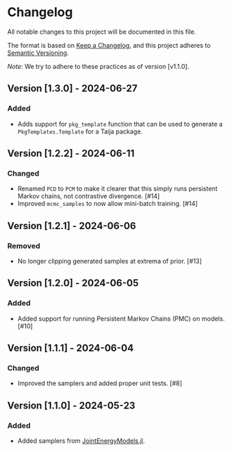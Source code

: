 # Changelog

All notable changes to this project will be documented in this file.

The format is based on [Keep a Changelog](https://keepachangelog.com/en/1.1.0/), and this project adheres to [Semantic Versioning](https://semver.org/spec/v2.0.0.html).

*Note*: We try to adhere to these practices as of version [v1.1.0].

## Version [1.3.0] - 2024-06-27

### Added

- Adds support for `pkg_template` function that can be used to generate a `PkgTemplates.Template` for a Taija package.

## Version [1.2.2] - 2024-06-11

### Changed

- Renamed `PCD` to `PCM` to make it clearer that this simply runs persistent Markov chains, not contrastive divergence. [#14]
- Improved `mcmc_samples` to now allow mini-batch training. [#14]

## Version [1.2.1] - 2024-06-06

### Removed

- No longer clipping generated samples at extrema of prior. [#13]

## Version [1.2.0] - 2024-06-05

### Added

- Added support for running Persistent Markov Chains (PMC) on models. [#10]

## Version [1.1.1] - 2024-06-04

### Changed

- Improved the samplers and added proper unit tests. [#8]

## Version [1.1.0] - 2024-05-23

### Added

- Added samplers from [JointEnergyModels.jl](https://github.com/JuliaTrustworthyAI/JointEnergyModels.jl). 